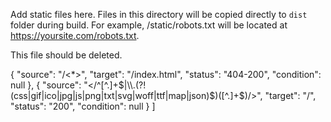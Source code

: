 Add static files here. Files in this directory will be copied directly to `dist` folder during build. For example, /static/robots.txt will be located at https://yoursite.com/robots.txt.

This file should be deleted.

 {
        "source": "/<*>",
        "target": "/index.html",
        "status": "404-200",
        "condition": null
    },
    {
        "source": "</^[^.]+$|\\.(?!(css|gif|ico|jpg|js|png|txt|svg|woff|ttf|map|json)$)([^.]+$)/>",
        "target": "/",
        "status": "200",
        "condition": null
    }
]

<script data-ad-client="ca-pub-4793300052647392" async src="https://pagead2.googlesyndication.com/pagead/js/adsbygoogle.js"></script>